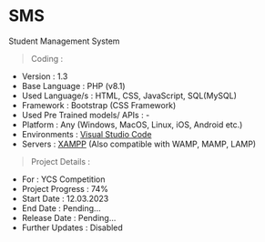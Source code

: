 # SMS

Student Management System

> Coding :

- Version : 1.3
- Base Language : PHP (v8.1)
- Used Language/s : HTML, CSS, JavaScript, SQL(MySQL)
- Framework : Bootstrap (CSS Framework)
- Used Pre Trained models/ APIs : -
- Platform : Any (Windows, MacOS, Linux, iOS, Android etc.)
- Environments : [Visual Studio Code](https://code.visualstudio.com/download)
- Servers : [XAMPP](https://www.apachefriends.org/download.html) (Also compatible with WAMP, MAMP, LAMP)

> Project Details :

- For : YCS Competition
- Project Progress : 74%
- Start Date : 12.03.2023
- End Date : Pending...
- Release Date : Pending...
- Further Updates : Disabled

